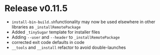 # Release v0.11.5

- `install-bin-build.sh`functionality may now be used elsewhere in other libraries as `_installRemotePackage`
- Added `_tinySugar` template for installer files
- Adding `--user` and `--header` to `_installRemotePackage`
- corrected exit code defaults in code
- `__tools` and `__install` refactor to avoid double-launches
